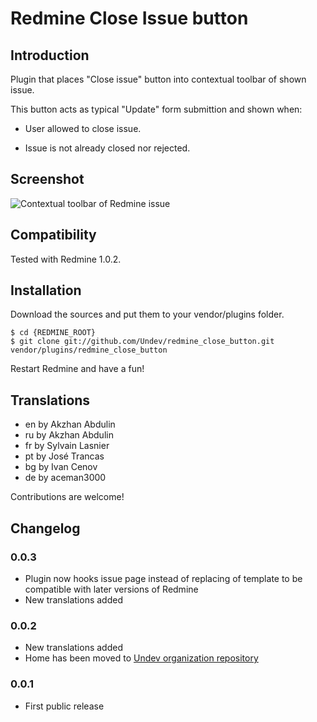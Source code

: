 # Redmine Close Issue button

## Introduction

Plugin that places "Close issue" button into contextual toolbar of shown issue.

This button acts as typical "Update" form submittion and shown when:

 * User allowed to close issue.

 * Issue is not already closed nor rejected.

## Screenshot

![Contextual toolbar of Redmine issue](https://github.com/Undev/redmine_close_button/raw/master/screenshot.png "Contextual toolbar of Redmine issue")

## Compatibility

Tested with Redmine 1.0.2.

## Installation

Download the sources and put them to your vendor/plugins folder.

    $ cd {REDMINE_ROOT}
    $ git clone git://github.com/Undev/redmine_close_button.git vendor/plugins/redmine_close_button

Restart Redmine and have a fun!

## Translations

- en by Akzhan Abdulin
- ru by Akzhan Abdulin
- fr by Sylvain Lasnier
- pt by José Trancas
- bg by Ivan Cenov
- de by aceman3000

Contributions are welcome!

## Changelog

### 0.0.3

- Plugin now hooks issue page instead of replacing of template to be compatible with later versions of Redmine
- New translations added

### 0.0.2

- New translations added
- Home has been moved to [Undev organization repository](https://github.com/Undev/redmine_close_button)

### 0.0.1

- First public release

